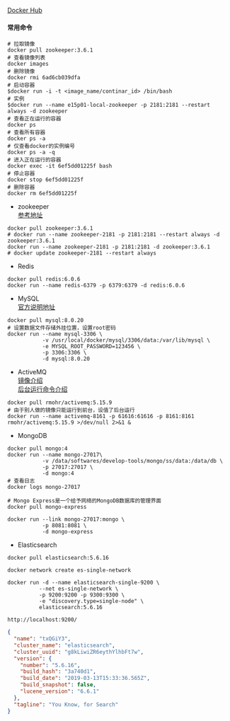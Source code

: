 [Docker Hub](https://hub.docker.com/)

#### 常用命令
```shell script
# 拉取镜像
docker pull zookeeper:3.6.1
# 查看镜像列表
docker images
# 删除镜像
docker rmi 6ad6cb039dfa
# 启动容器
$docker run -i -t <image_name/continar_id> /bin/bash
# 实例
$docker run --name e15p01-local-zookeeper -p 2181:2181 --restart always -d zookeeper
# 查看正在运行的容器
docker ps
# 查看所有容器
docker ps -a
# 仅查看docker的实例编号
docker ps -a -q
# 进入正在运行的容器
docker exec -it 6ef5dd01225f bash
# 停止容器
docker stop 6ef5dd01225f
# 删除容器
docker rm 6ef5dd01225f
```

* zookeeper  
[参考地址](https://www.jianshu.com/p/8ed7cb3da787)
```shell script
docker pull zookeeper:3.6.1
# docker run --name zookeeper-2181 -p 2181:2181 --restart always -d zookeeper:3.6.1
docker run --name zookeeper-2181 -p 2181:2181 -d zookeeper:3.6.1
# docker update zookeeper-2181 --restart always
```

* Redis  
```shell script
docker pull redis:6.0.6
docker run --name redis-6379 -p 6379:6379 -d redis:6.0.6
```

* MySQL  
[官方说明地址](https://hub.docker.com/_/mysql)
```shell script
docker pull mysql:8.0.20
# 设置数据文件存储外挂位置，设置root密码
docker run --name mysql-3306 \
           -v /usr/local/docker/mysql/3306/data:/var/lib/mysql \
           -e MYSQL_ROOT_PASSWORD=123456 \
           -p 3306:3306 \
           -d mysql:8.0.20
```


* ActiveMQ  
[镜像介绍](https://hub.docker.com/r/rmohr/activemq/)    
[后台运行命令介绍](https://blog.csdn.net/loongshawn/article/details/50514018)  
```shell script
docker pull rmohr/activemq:5.15.9
# 由于别人做的镜像只能运行到前台，设值了后台运行
docker run --name activemq-8161 -p 61616:61616 -p 8161:8161 rmohr/activemq:5.15.9 >/dev/null 2>&1 &
```

* MongoDB
```shell script
docker pull mongo:4
docker run --name mongo-27017\
           -v /data/softwares/develop-tools/mongo/ss/data:/data/db \
           -p 27017:27017 \
           -d mongo:4
# 查看日志
docker logs mongo-27017

# Mongo Express是一个给予网络的MongoDB数据库的管理界面
docker pull mongo-express

docker run --link mongo-27017:mongo \
           -p 8081:8081 \
           -d mongo-express
```

* Elasticsearch
```shell
docker pull elasticsearch:5.6.16

docker network create es-single-network

docker run -d --name elasticsearch-single-9200 \
          --net es-single-network \
          -p 9200:9200 -p 9300:9300 \
          -e "discovery.type=single-node" \
          elasticsearch:5.6.16
```
```http request
http://localhost:9200/
```
```json
{
  "name": "txQGiY3",
  "cluster_name": "elasticsearch",
  "cluster_uuid": "g8kLiwiZR6eythYlhbFt7w",
  "version": {
    "number": "5.6.16",
    "build_hash": "3a740d1",
    "build_date": "2019-03-13T15:33:36.565Z",
    "build_snapshot": false,
    "lucene_version": "6.6.1"
  },
  "tagline": "You Know, for Search"
}
```

